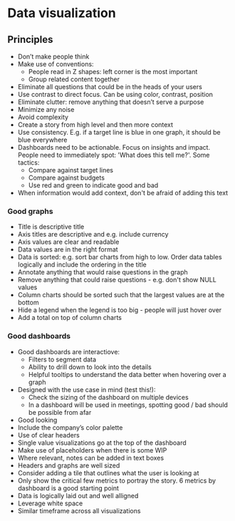 # Data visualization 
## Principles
- Don’t make people think 
- Make use of conventions: 
    - People read in Z shapes: left corner is the most important 
    - Group related content together 
- Eliminate all questions that could be in the heads of your users 
- Use contrast to direct focus. Can be using color, contrast, position 
- Eliminate clutter: remove anything that doesn’t serve a purpose 
- Minimize any noise 
- Avoid complexity
- Create a story from high level and then more context
- Use consistency. E.g. if a target line is blue in one graph, it should be blue everywhere
- Dashboards need to be actionable. Focus on insights and impact. People need to immediately spot: 'What does this tell me?'. Some tactics: 
    - Compare against target lines 
    - Compare against budgets 
    - Use red and green to indicate good and bad
- When information would add context, don't be afraid of adding this text

### Good graphs
- Title is descriptive title
- Axis titles are descriptive and e.g. include currency 
- Axis values are clear and readable 
- Data values are in the right format
- Data is sorted: e.g. sort bar charts from high to low. Order data tables logically and include the ordering in the title 
- Annotate anything that would raise questions in the graph
- Remove anything that could raise questions - e.g. don't show NULL values 
- Column charts should be sorted such that the largest values are at the bottom
- Hide a legend when the legend is too big - people will just hover over 
- Add a total on top of column charts 


### Good dashboards
- Good dashboards are interactiove: 
    - Filters to segment data
    - Ability to drill down to look into the details
    - Helpful tooltips to understand the data better when hovering over a graph  
- Designed with the use case in mind (test this!): 
    - Check the sizing of the dashboard on multiple devices
    - In a dashboard will be used in meetings, spotting good / bad should be possible from afar
- Good looking
- Include the company’s color palette 
- Use of clear headers
- Single value visualizations go at the top of the dashboard
- Make use of placeholders when there is some WIP
- Where relevant, notes can be added in text boxes
- Headers and graphs are well sized
- Consider adding a tile that outlines what the user is looking at 
- Only show the critical few metrics to portray the story. 6 metrics by dashboard is a good starting point  
- Data is logically laid out and well alligned 
- Leverage white space
- Similar timeframe across all visualizations 



